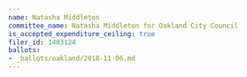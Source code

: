 ```yaml
---
name: Natasha Middleton
committee_name: Natasha Middleton for Oakland City Council
is_accepted_expenditure_ceiling: true
filer_id: 1403124
ballots:
- _ballots/oakland/2018-11-06.md
---
```

